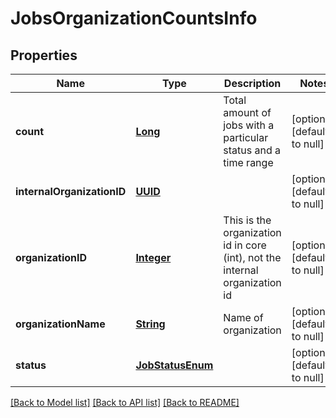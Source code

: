 # JobsOrganizationCountsInfo
## Properties

Name | Type | Description | Notes
------------ | ------------- | ------------- | -------------
**count** | [**Long**](long.md) | Total amount of jobs with a particular status and a time range | [optional] [default to null]
**internalOrganizationID** | [**UUID**](UUID.md) |  | [optional] [default to null]
**organizationID** | [**Integer**](integer.md) | This is the organization id in core (int), not the internal organization id | [optional] [default to null]
**organizationName** | [**String**](string.md) | Name of organization | [optional] [default to null]
**status** | [**JobStatusEnum**](JobStatusEnum.md) |  | [optional] [default to null]

[[Back to Model list]](../README.md#documentation-for-models) [[Back to API list]](../README.md#documentation-for-api-endpoints) [[Back to README]](../README.md)

